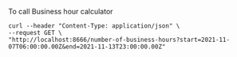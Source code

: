 To call Business hour calculator
```
curl --header "Content-Type: application/json" \
--request GET \
"http://localhost:8666/number-of-business-hours?start=2021-11-07T06:00:00.00Z&end=2021-11-13T23:00:00.00Z"
```
